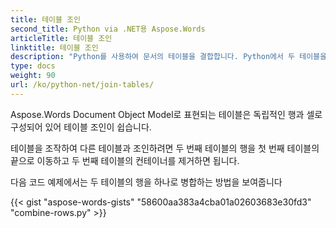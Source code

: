 ```yaml
---
title: 테이블 조인
second_title: Python via .NET용 Aspose.Words
articleTitle: 테이블 조인
linktitle: 테이블 조인
description: "Python를 사용하여 문서의 테이블을 결합합니다. Python에서 두 테이블을 하나로 병합하는 방법."
type: docs
weight: 90
url: /ko/python-net/join-tables/
---
```


Aspose.Words Document Object Model로 표현되는 테이블은 독립적인 행과 셀로 구성되어 있어 테이블 조인이 쉽습니다.

테이블을 조작하여 다른 테이블과 조인하려면 두 번째 테이블의 행을 첫 번째 테이블의 끝으로 이동하고 두 번째 테이블의 컨테이너를 제거하면 됩니다.

다음 코드 예제에서는 두 테이블의 행을 하나로 병합하는 방법을 보여줍니다

{{< gist "aspose-words-gists" "58600aa383a4cba01a02603683e30fd3" "combine-rows.py" >}}
